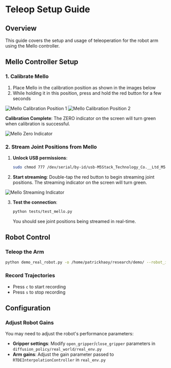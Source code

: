 # Teleop Setup Guide

## Overview
This guide covers the setup and usage of teleoperation for the robot arm using the Mello controller.

## Mello Controller Setup

### 1. Calibrate Mello

1. Place Mello in the calibration position as shown in the images below
2. While holding it in this position, press and hold the red button for a few seconds

![Mello Calibration Position 1](readme_imgs/mello_calib_1.jpg)
![Mello Calibration Position 2](readme_imgs/mello_calib_2.jpg)

**Calibration Complete**: The ZERO indicator on the screen will turn green when calibration is successful.

![Mello Zero Indicator](readme_imgs/mello_zero.jpg)

### 2. Stream Joint Positions from Mello

1. **Unlock USB permissions**:
   ```bash
   sudo chmod 777 /dev/serial/by-id/usb-M5Stack_Technology_Co.__Ltd_M5Stack_UiFlow_2.0_24587ce945900000-if00
   ```

2. **Start streaming**: Double-tap the red button to begin streaming joint positions. The streaming indicator on the screen will turn green.

![Mello Streaming Indicator](readme_imgs/mello_streaming.jpg)

3. **Test the connection**:
   ```bash
   python tests/test_mello.py
   ```
   You should see joint positions being streamed in real-time.

## Robot Control

### Teleop the Arm
```bash
python demo_real_robot.py -o /home/patrickhaoy/research/demo/ --robot_ip 192.168.1.2
```

### Record Trajectories
- Press `c` to start recording
- Press `s` to stop recording

## Configuration

### Adjust Robot Gains
You may need to adjust the robot's performance parameters:

- **Gripper settings**: Modify `open_gripper`/`close_gripper` parameters in `diffusion_policy/real_world/real_env.py`
- **Arm gains**: Adjust the gain parameter passed to `RTDEInterpolationController` in `real_env.py`
